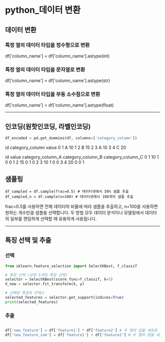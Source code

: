 python_데이터 변환
=============

## 데이터 변환

### 특정 열의 데이터 타입을 정수형으로 변환
df['column_name'] = df['column_name'].astype(int)

### 특정 열의 데이터 타입을 문자열로 변환
df['column_name'] = df['column_name'].astype(str)

### 특정 열의 데이터 타입을 부동 소수점으로 변환
df['column_name'] = df['column_name'].astype(float)

----------

## 인코딩(원핫인코딩, 라벨인코딩)
```py
df_encoded = pd.get_dummies(df, columns=['category_column'])
```
   id category_column  value
0  1              A     10
1  2              B     15
2  3              A     10
3  4              C     20

   id  value  category_column_A  category_column_B  category_column_C
0  1     10                  1                  0                  0
1  2     15                  0                  1                  0
2  3     10                  1                  0                  0
3  4     20                  0                  0                  1

## 샘플링
```
df_sampled = df.sample(frac=0.5) # 데이터셋에서 50% 샘플 추출
df_sampled_n = df.sample(n=100) # 데이터셋에서 100개의 샘플 추출
```

frac=0.5를 사용하면 전체 데이터의 비율에 따라 샘플을 추출하고, n=100을 사용하면 원하는 개수만큼 샘플을 선택합니다. 두 방법 모두 데이터 분석이나 모델링에서 데이터의 일부를 랜덤하게 선택할 때 유용하게 사용됩니다.

------------

## 특징 선택 및 추출

### 선택
```py
from sklearn.feature_selection import SelectKBest, f_classif

# 특징 선택 (상위 5개의 특징 선택)
selector = SelectKBest(score_func=f_classif, k=5)
X_new = selector.fit_transform(X, y)

# 선택된 특징의 인덱스
selected_features = selector.get_support(indices=True)
print(selected_features)
```
### 추출
```py

df['new_feature'] = df['feature1'] * df['feature2'] # 두 열의 곱을 새로운 특징으로 추가
df['new_feature_sum'] = df['feature1'] + df['feature2'] # 두 열의 합을 새로운 특징으로 추가
```